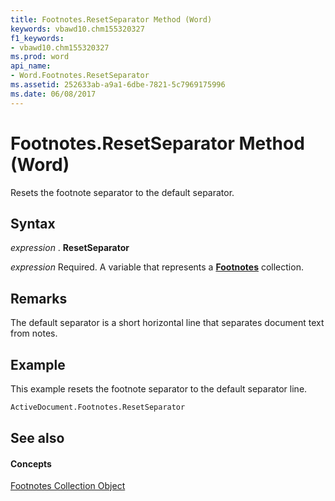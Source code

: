```yaml
---
title: Footnotes.ResetSeparator Method (Word)
keywords: vbawd10.chm155320327
f1_keywords:
- vbawd10.chm155320327
ms.prod: word
api_name:
- Word.Footnotes.ResetSeparator
ms.assetid: 252633ab-a9a1-6dbe-7821-5c7969175996
ms.date: 06/08/2017
---
```



# Footnotes.ResetSeparator Method (Word)

Resets the footnote separator to the default separator.


## Syntax

 _expression_ . **ResetSeparator**

 _expression_ Required. A variable that represents a **[Footnotes](Word.footnotes.md)** collection.


## Remarks

The default separator is a short horizontal line that separates document text from notes.


## Example

This example resets the footnote separator to the default separator line.


```vb
ActiveDocument.Footnotes.ResetSeparator
```


## See also


#### Concepts


[Footnotes Collection Object](Word.footnotes.md)

